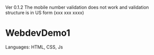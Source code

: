 Ver 0.1.2
The mobile number validation does not work and validation structure is in US form (xxx xxx xxxx)

# WebdevDemo1
Languages: HTML, CSS, Js
